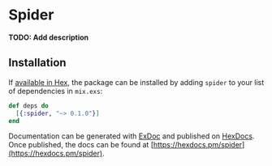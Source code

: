 # Spider

**TODO: Add description**

## Installation

If [available in Hex](https://hex.pm/docs/publish), the package can be installed
by adding `spider` to your list of dependencies in `mix.exs`:

```elixir
def deps do
  [{:spider, "~> 0.1.0"}]
end
```

Documentation can be generated with [ExDoc](https://github.com/elixir-lang/ex_doc)
and published on [HexDocs](https://hexdocs.pm). Once published, the docs can
be found at [https://hexdocs.pm/spider](https://hexdocs.pm/spider).

